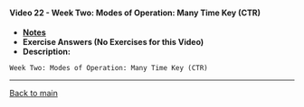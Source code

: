 #### Video 22 - Week Two: Modes of Operation: Many Time Key (CTR)

- **[Notes](notes.md)**
- **Exercise Answers (No Exercises for this Video)**
- **Description:**

```
Week Two: Modes of Operation: Many Time Key (CTR)
```

---
 
[Back to main](https://github.com/rot0xd/Coursera/blob/master/Cryptography/I/README.md)

